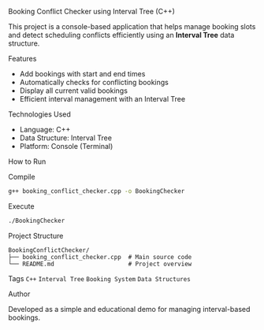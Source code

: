 Booking Conflict Checker using Interval Tree (C++)

This project is a console-based application that helps manage booking slots and detect scheduling conflicts efficiently using an **Interval Tree** data structure.

 Features
- Add bookings with start and end times
- Automatically checks for conflicting bookings
- Display all current valid bookings
- Efficient interval management with an Interval Tree

 Technologies Used
- Language: C++
- Data Structure: Interval Tree
- Platform: Console (Terminal)

How to Run

 Compile
```bash
g++ booking_conflict_checker.cpp -o BookingChecker
```

 Execute
```bash
./BookingChecker
```


 Project Structure
```
BookingConflictChecker/
├── booking_conflict_checker.cpp  # Main source code
└── README.md                     # Project overview
```

Tags
`C++` `Interval Tree` `Booking System` `Data Structures`

Author

Developed as a simple and educational demo for managing interval-based bookings.


